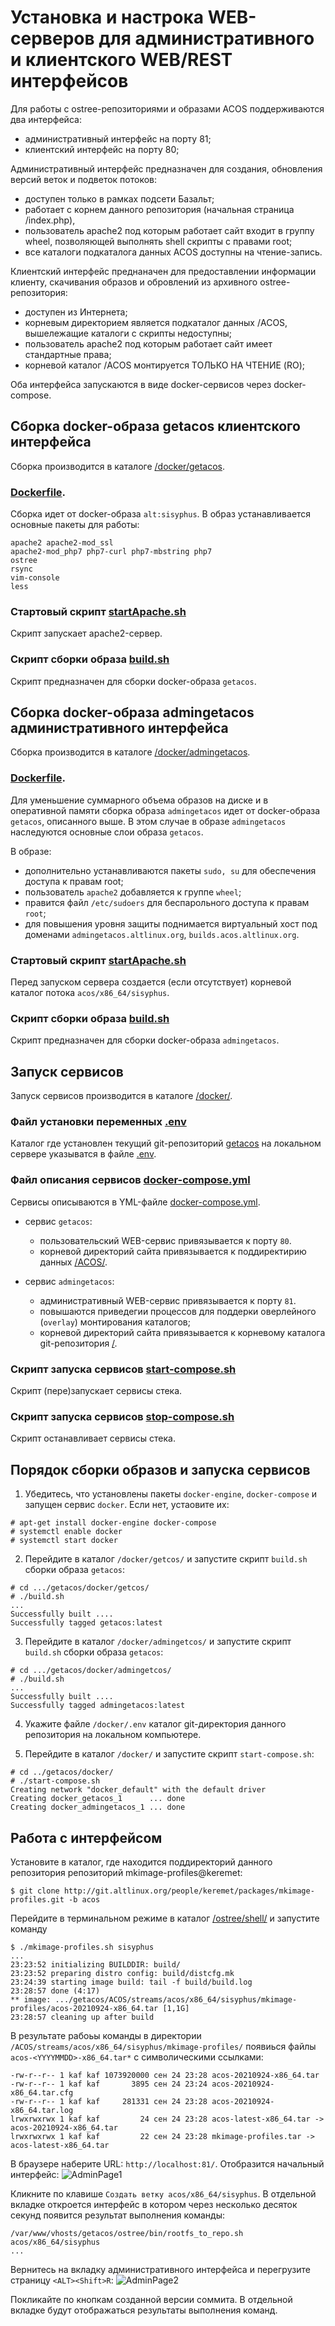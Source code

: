 # Установка и настрока WEB-серверов для административного и клиентского WEB/REST интерфейсов

Для работы с ostree-репозиториями и образами ACOS поддерживаются два интерфейса:
- административный интерфейс на порту 81;
- клиентский интерфейс на порту 80;

Административный интерфейс предназначен для создания, обновления версий веток и подветок потоков:
- доступен только в рамках подсети Базальт;
- работает с корнем данного репозитория (начальная страница /index.php), 
- пользователь apache2 под которым работает сайт входит в группу wheel, позволяющей выполнять shell скрипты с правами root;
- все каталоги подкаталога данных ACOS доступны на чтение-запись.

Клиентский интерфейс преднаначен для предоставлении информации клиенту, скачивания образов и обровлений из архивного ostree-репозитория:
- доступен из Интернета;
- корневым директорием является подкаталог данных /ACOS, вышележащие каталоги с скрипты недоступны;
- пользователь apache2 под которым работает сайт имеет стандартные права;
- корневой каталог /ACOS монтируется ТОЛЬКО НА ЧТЕНИЕ (RO);

Оба интерфейса запускаются в виде docker-сервисов через docker-compose.

## Сборка docker-образа getacos клиентского интерфейса
Сборка производится в каталоге [/docker/getacos](https://github.com/alt-cloud/getacos/tree/feature-acosfile/docker/getacos).


### [Dockerfile](https://github.com/alt-cloud/getacos/blob/feature-acosfile/docker/getacos/Dockerfile).

Сборка идет от docker-образа `alt:sisyphus`. В образ устанавливается основные пакеты для работы:
```
apache2 apache2-mod_ssl 
apache2-mod_php7 php7-curl php7-mbstring php7  
ostree 
rsync 
vim-console 
less
```

### Стартовый скрипт [startApache.sh](https://github.com/alt-cloud/getacos/blob/feature-acosfile/docker/getacos/startApache.sh)

Скрипт запускает apache2-сервер.

### Скрипт сборки образа [build.sh](https://github.com/alt-cloud/getacos/blob/feature-acosfile/docker/getacos/build.sh)

Скрипт предназначен для сборки docker-образа `getacos`.


## Сборка docker-образа admingetacos административного интерфейса
Сборка производится в каталоге [/docker/admingetacos](https://github.com/alt-cloud/getacos/tree/feature-acosfile/docker/admingetacos).


### [Dockerfile](https://github.com/alt-cloud/getacos/blob/feature-acosfile/docker/admingetacos/Dockerfile).

Для уменьшение суммарного объема образов на диске и в оперативной памяти
сборка образа `admingetacos` идет от docker-образа `getacos`, описанного выше. 
В этом случае в образе `admingetacos` наследуются основные слои образа `getacos`.

В образе:
- дополнительно устанавливаются пакеты `sudo, su` для обеспечения доступа к правам root;
- пользователь `apache2` добавляется к группе `wheel`;
- правится файл `/etc/sudoers` для беспарольного доступа к правам `root`;
- для повышения уровня защиты поднимается виртуальный хост под доменами `admingetacos.altlinux.org`, `builds.acos.altlinux.org`.

### Стартовый скрипт [startApache.sh](https://github.com/alt-cloud/getacos/blob/feature-acosfile/docker/admingetacos/startApache.sh)

Перед запуском сервера создается (если отсутствует) корневой каталог потока `acos/x86_64/sisyphus`.   

### Скрипт сборки образа [build.sh](https://github.com/alt-cloud/getacos/blob/feature-acosfile/docker/admingetacos/build.sh)

Скрипт предназначен для сборки docker-образа `admingetacos`.


## Запуск сервисов

Запуск сервисов производится в каталоге [/docker/](https://github.com/alt-cloud/getacos/tree/feature-acosfile/docker).

### Файл установки переменных [.env](https://github.com/alt-cloud/getacos/blob/feature-acosfile/docker/.env)

Каталог где установлен текущий git-репозиторий [getacos](https://github.com/alt-cloud/getacos/tree/feature-acosfile)
на локальном сервере указыватся в файле [.env](https://github.com/alt-cloud/getacos/blob/feature-acosfile/docker/.env).

### Файл описания сервисов [docker-compose.yml](https://github.com/alt-cloud/getacos/blob/feature-acosfile/docker/docker-compose.yml)

Сервисы описываются в YML-файле [docker-compose.yml](https://github.com/alt-cloud/getacos/blob/feature-acosfile/docker/docker-compose.yml).

- сервис `getacos`:
  * пользовательский WEB-сервис привязывается к порту `80`.
  * корневой директорий сайта привязывается к поддиректирию данных [/ACOS/](https://github.com/alt-cloud/getacos/tree/feature-acosfile/ACOS).

- сервис `admingetacos`:
  * административный WEB-сервис привязывается к порту `81`.
  * повышаются приведегии процессов для поддерки оверлейного (`overlay`) монтирования каталогов;
  * корневой директорий сайта привязывается к корневому каталога git-репозитория [/](https://github.com/alt-cloud/getacos/tree/feature-acosfile). 

### Скрипт запуска сервисов [start-compose.sh](https://github.com/alt-cloud/getacos/blob/feature-acosfile/docker/start-compose.sh)

Скрипт (пере)запускает сервисы стека.

### Скрипт запуска сервисов [stop-compose.sh](https://github.com/alt-cloud/getacos/blob/feature-acosfile/docker/stop-compose.sh)

Скрипт останавливает сервисы стека.


## Порядок сборки образов и запуска сервисов

1. Убедитесь, что установлены пакеты `docker-engine`, `docker-compose` и запущен сервис `docker`.
Если нет, устаовите их:
```
# apt-get install docker-engine docker-compose
# systemctl enable docker
# systemctl start docker
```

2. Перейдите в каталог `/docker/getcos/` и запустите скрипт `build.sh` сборки образа `getacos`:
```
# cd .../getacos/docker/getcos/
# ./build.sh
...
Successfully built ....
Successfully tagged getacos:latest
```

3. Перейдите в каталог `/docker/admingetcos/` и запустите скрипт `build.sh` сборки образа `getacos`:
```
# cd .../getacos/docker/admingetcos/
# ./build.sh
...
Successfully built ....
Successfully tagged admingetacos:latest
```

4. Укажите файле `/docker/.env`  каталог git-директория данного репозитория на локальном компьютере.  

5. Перейдите в каталог `/docker/` и запустите скрипт `start-compose.sh`:
```
# cd ../getacos/docker/
# ./start-compose.sh
Creating network "docker_default" with the default driver
Creating docker_getacos_1      ... done
Creating docker_admingetacos_1 ... done
```


## Работа с интерфейсом

Установите в каталог, где находится поддиректорий данного репозитория репозиторий 
mkimage-profiles@keremet:
```
$ git clone http://git.altlinux.org/people/keremet/packages/mkimage-profiles.git -b acos
```

Перейдите в терминальном режиме в каталог [/ostree/shell/](https://github.com/alt-cloud/getacos/tree/release_0.0.1/ostree/shell) и запустите команду
```
$ ./mkimage-profiles.sh sisyphus
...
23:23:52 initializing BUILDDIR: build/
23:23:52 preparing distro config: build/distcfg.mk
23:24:39 starting image build: tail -f build/build.log
23:28:57 done (4:17)
** image: .../getacos/ACOS/streams/acos/x86_64/sisyphus/mkimage-profiles/acos-20210924-x86_64.tar [1,1G]
23:28:57 cleaning up after build
```
В результате рабоьы команды в директории `/ACOS/streams/acos/x86_64/sisyphus/mkimage-profiles/`
появиься файлы  `acos-<YYYYMMDD>-x86_64.tar*` с символическими ссылками:
```
-rw-r--r-- 1 kaf kaf 1073920000 сен 24 23:28 acos-20210924-x86_64.tar
-rw-r--r-- 1 kaf kaf       3895 сен 24 23:24 acos-20210924-x86_64.tar.cfg
-rw-r--r-- 1 kaf kaf     281331 сен 24 23:28 acos-20210924-x86_64.tar.log
lrwxrwxrwx 1 kaf kaf         24 сен 24 23:28 acos-latest-x86_64.tar -> acos-20210924-x86_64.tar
lrwxrwxrwx 1 kaf kaf         22 сен 24 23:28 mkimage-profiles.tar -> acos-latest-x86_64.tar
```

В браузере наберите URL: `http://localhost:81/`. Отобразится начальный интерфейс:
![AdminPage1](./Images/adminPage1.png)

Кликните по клавише `Создать ветку acos/x86_64/sisyphus`.
В отдельной вкладке откроется интерфейс в котором через несколько десяток секунд
появится результат выполнения команды:
```
/var/www/vhosts/getacos/ostree/bin/rootfs_to_repo.sh acos/x86_64/sisyphus
...
```

Вернитесь на вкладку административного интерфейса и перегрузите страницу `<ALT><Shift>R`:
![AdminPage2](./Images/adminPage2.png)

Покликайте по кнопкам созданной версии соммита. В отдельной вкладке будут отображаться результаты выполнения команд.

